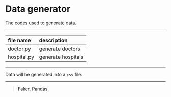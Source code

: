 # Data generator

The codes used to generate data.

---

| file name   | description        |
| :---------- | :----------------- |
| doctor.py   | generate doctors   |
| hospital.py | generate hospitals |

---

Data will be generated into a `csv` file.

---

> [Faker](https://github.com/joke2k/faker), [Pandas](https://pypi.org/project/pandas/)
